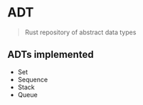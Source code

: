 # ADT
> Rust repository of abstract data types

## ADTs implemented 
- Set
- Sequence
- Stack
- Queue
